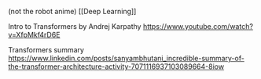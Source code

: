 (not the robot anime)
[[Deep Learning]]

Intro to Transformers by Andrej Karpathy
https://www.youtube.com/watch?v=XfpMkf4rD6E

Transformers summary
https://www.linkedin.com/posts/sanyambhutani_incredible-summary-of-the-transformer-architecture-activity-7071116937103089664-8iow
